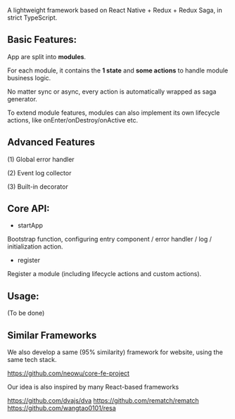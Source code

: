 A lightweight framework based on React Native + Redux + Redux Saga, in strict TypeScript.

## Basic Features:

App are split into __modules__.

For each module, it contains the __1 state__ and __some actions__ to handle module business logic.

No matter sync or async, every action is automatically wrapped as saga generator.   

To extend module features, modules can also implement its own lifecycle actions, like onEnter/onDestroy/onActive etc.

## Advanced Features

(1) Global error handler

(2) Event log collector

(3) Built-in decorator

## Core API:

- startApp

Bootstrap function, configuring entry component / error handler / log / initialization action.

- register

Register a module (including lifecycle actions and custom actions).

## Usage:

(To be done)

## Similar Frameworks

We also develop a same (95% similarity) framework for website, using the same tech stack.

https://github.com/neowu/core-fe-project

Our idea is also inspired by many React-based frameworks

https://github.com/dvajs/dva
https://github.com/rematch/rematch
https://github.com/wangtao0101/resa
